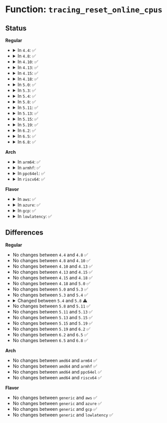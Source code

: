 # Function: <code>tracing_reset_online_cpus</code>

## Status
<b>Regular</b>
<ul>
<li>
<details>
<summary>In <code>4.4</code>: ✅</summary>

```c
void tracing_reset_online_cpus(struct trace_buffer *buf);
```

**Collision:** Unique Global

**Inline:** No

**Transformation:** False

**Instances:**

```
In kernel/trace/trace.c (ffffffff8114e1a0)
Location: kernel/trace/trace.c:1319
Inline: False
Direct callers:
  - kernel/trace/trace.c:free_snapshot
  - kernel/trace/trace.c:tracing_set_clock
  - kernel/trace/trace.c:tracing_set_clock
  - kernel/trace/trace.c:tracing_set_tracer
  - kernel/trace/trace.c:tracing_reset_all_online_cpus
  - kernel/trace/trace.c:tracing_reset_all_online_cpus
  - kernel/trace/trace.c:tracing_open
  - kernel/trace/trace.c:tracing_snapshot_write
  - kernel/trace/trace_functions.c:function_trace_start
  - kernel/trace/trace_sched_wakeup.c:wakeup_reset
  - kernel/trace/trace_mmiotrace.c:mmio_trace_start
  - kernel/trace/trace_mmiotrace.c:mmio_trace_reset
  - kernel/trace/trace_mmiotrace.c:mmio_trace_init
```
**Symbols:**

```
ffffffff8114e1a0-ffffffff8114e216: tracing_reset_online_cpus (STB_GLOBAL)
```
</details>
</li>
<li>
<details>
<summary>In <code>4.8</code>: ✅</summary>

```c
void tracing_reset_online_cpus(struct trace_buffer *buf);
```

**Collision:** Unique Global

**Inline:** No

**Transformation:** False

**Instances:**

```
In kernel/trace/trace.c (ffffffff81156e00)
Location: kernel/trace/trace.c:1564
Inline: False
Direct callers:
  - kernel/trace/trace.c:tracing_snapshot_write
  - kernel/trace/trace.c:tracing_set_clock
  - kernel/trace/trace.c:tracing_set_clock
  - kernel/trace/trace.c:tracing_set_tracer
  - kernel/trace/trace.c:tracing_open
  - kernel/trace/trace.c:tracing_reset_all_online_cpus
  - kernel/trace/trace.c:tracing_reset_all_online_cpus
  - kernel/trace/trace.c:free_snapshot
  - kernel/trace/trace_functions.c:function_trace_start
  - kernel/trace/trace_sched_wakeup.c:wakeup_reset
  - kernel/trace/trace_mmiotrace.c:mmio_trace_start
  - kernel/trace/trace_mmiotrace.c:mmio_trace_reset
  - kernel/trace/trace_mmiotrace.c:mmio_trace_init
```
**Symbols:**

```
ffffffff81156e00-ffffffff81156e76: tracing_reset_online_cpus (STB_GLOBAL)
```
</details>
</li>
<li>
<details>
<summary>In <code>4.10</code>: ✅</summary>

```c
void tracing_reset_online_cpus(struct trace_buffer *buf);
```

**Collision:** Unique Global

**Inline:** No

**Transformation:** False

**Instances:**

```
In kernel/trace/trace.c (ffffffff81161f40)
Location: kernel/trace/trace.c:1608
Inline: False
Direct callers:
  - kernel/trace/trace.c:tracing_snapshot_write
  - kernel/trace/trace.c:tracing_set_clock
  - kernel/trace/trace.c:tracing_set_clock
  - kernel/trace/trace.c:tracing_set_tracer
  - kernel/trace/trace.c:tracing_open
  - kernel/trace/trace.c:tracing_reset_all_online_cpus
  - kernel/trace/trace.c:tracing_reset_all_online_cpus
  - kernel/trace/trace.c:free_snapshot
  - kernel/trace/trace_functions.c:function_trace_start
  - kernel/trace/trace_sched_wakeup.c:wakeup_reset
  - kernel/trace/trace_mmiotrace.c:mmio_trace_start
  - kernel/trace/trace_mmiotrace.c:mmio_trace_reset
  - kernel/trace/trace_mmiotrace.c:mmio_trace_init
```
**Symbols:**

```
ffffffff81161f40-ffffffff81161fb8: tracing_reset_online_cpus (STB_GLOBAL)
```
</details>
</li>
<li>
<details>
<summary>In <code>4.13</code>: ✅</summary>

```c
void tracing_reset_online_cpus(struct trace_buffer *buf);
```

**Collision:** Unique Global

**Inline:** No

**Transformation:** False

**Instances:**

```
In kernel/trace/trace.c (ffffffff81165360)
Location: kernel/trace/trace.c:1678
Inline: False
Direct callers:
  - kernel/trace/trace.c:tracing_snapshot_write
  - kernel/trace/trace.c:tracing_set_clock
  - kernel/trace/trace.c:tracing_set_clock
  - kernel/trace/trace.c:tracing_set_tracer
  - kernel/trace/trace.c:tracing_open
  - kernel/trace/trace.c:tracing_reset_all_online_cpus
  - kernel/trace/trace.c:tracing_reset_all_online_cpus
  - kernel/trace/trace.c:free_snapshot
  - kernel/trace/trace_functions.c:function_trace_start
  - kernel/trace/trace_sched_wakeup.c:wakeup_reset
  - kernel/trace/trace_mmiotrace.c:mmio_trace_start
  - kernel/trace/trace_mmiotrace.c:mmio_trace_reset
  - kernel/trace/trace_mmiotrace.c:mmio_trace_init
```
**Symbols:**

```
ffffffff81165360-ffffffff811653d7: tracing_reset_online_cpus (STB_GLOBAL)
```
</details>
</li>
<li>
<details>
<summary>In <code>4.15</code>: ✅</summary>

```c
void tracing_reset_online_cpus(struct trace_buffer *buf);
```

**Collision:** Unique Global

**Inline:** No

**Transformation:** False

**Instances:**

```
In kernel/trace/trace.c (ffffffff811722b0)
Location: kernel/trace/trace.c:1678
Inline: False
Direct callers:
  - kernel/trace/trace.c:tracing_snapshot_write
  - kernel/trace/trace.c:tracing_set_clock
  - kernel/trace/trace.c:tracing_set_clock
  - kernel/trace/trace.c:tracing_set_tracer
  - kernel/trace/trace.c:tracing_open
  - kernel/trace/trace.c:tracing_reset_all_online_cpus
  - kernel/trace/trace.c:tracing_reset_all_online_cpus
  - kernel/trace/trace.c:free_snapshot
  - kernel/trace/trace_functions.c:function_trace_start
  - kernel/trace/trace_sched_wakeup.c:wakeup_reset
  - kernel/trace/trace_mmiotrace.c:mmio_trace_start
  - kernel/trace/trace_mmiotrace.c:mmio_trace_reset
  - kernel/trace/trace_mmiotrace.c:mmio_trace_init
```
**Symbols:**

```
ffffffff811722b0-ffffffff8117231d: tracing_reset_online_cpus (STB_GLOBAL)
```
</details>
</li>
<li>
<details>
<summary>In <code>4.18</code>: ✅</summary>

```c
void tracing_reset_online_cpus(struct trace_buffer *buf);
```

**Collision:** Unique Global

**Inline:** No

**Transformation:** False

**Instances:**

```
In kernel/trace/trace.c (ffffffff81181440)
Location: kernel/trace/trace.c:1689
Inline: False
Direct callers:
  - kernel/trace/trace.c:tracing_snapshot_write
  - kernel/trace/trace.c:tracing_set_clock
  - kernel/trace/trace.c:tracing_set_clock
  - kernel/trace/trace.c:tracing_set_tracer
  - kernel/trace/trace.c:tracing_open
  - kernel/trace/trace.c:tracing_reset_all_online_cpus
  - kernel/trace/trace.c:tracing_reset_all_online_cpus
  - kernel/trace/trace.c:free_snapshot
  - kernel/trace/trace_functions.c:function_trace_start
  - kernel/trace/trace_sched_wakeup.c:wakeup_reset
  - kernel/trace/trace_mmiotrace.c:mmio_trace_start
  - kernel/trace/trace_mmiotrace.c:mmio_trace_reset
  - kernel/trace/trace_mmiotrace.c:mmio_trace_init
```
**Symbols:**

```
ffffffff81181440-ffffffff811814ad: tracing_reset_online_cpus (STB_GLOBAL)
```
</details>
</li>
<li>
<details>
<summary>In <code>5.0</code>: ✅</summary>

```c
void tracing_reset_online_cpus(struct trace_buffer *buf);
```

**Collision:** Unique Global

**Inline:** No

**Transformation:** False

**Instances:**

```
In kernel/trace/trace.c (ffffffff8118ee00)
Location: kernel/trace/trace.c:1690
Inline: False
Direct callers:
  - kernel/trace/trace.c:tracing_snapshot_write
  - kernel/trace/trace.c:tracing_set_clock
  - kernel/trace/trace.c:tracing_set_clock
  - kernel/trace/trace.c:tracing_set_tracer
  - kernel/trace/trace.c:tracing_open
  - kernel/trace/trace.c:tracing_reset_all_online_cpus
  - kernel/trace/trace.c:tracing_reset_all_online_cpus
  - kernel/trace/trace.c:free_snapshot
  - kernel/trace/trace_functions.c:function_trace_start
  - kernel/trace/trace_sched_wakeup.c:wakeup_reset
  - kernel/trace/trace_mmiotrace.c:mmio_trace_start
  - kernel/trace/trace_mmiotrace.c:mmio_trace_reset
  - kernel/trace/trace_mmiotrace.c:mmio_trace_init
```
**Symbols:**

```
ffffffff8118ee00-ffffffff8118ee6d: tracing_reset_online_cpus (STB_GLOBAL)
```
</details>
</li>
<li>
<details>
<summary>In <code>5.3</code>: ✅</summary>

```c
void tracing_reset_online_cpus(struct trace_buffer *buf);
```

**Collision:** Unique Global

**Inline:** No

**Transformation:** False

**Instances:**

```
In kernel/trace/trace.c (ffffffff8119c780)
Location: kernel/trace/trace.c:1873
Inline: False
Direct callers:
  - kernel/trace/trace.c:tracing_snapshot_write
  - kernel/trace/trace.c:tracing_set_clock
  - kernel/trace/trace.c:tracing_set_clock
  - kernel/trace/trace.c:tracing_set_tracer
  - kernel/trace/trace.c:tracing_open
  - kernel/trace/trace.c:tracing_reset_all_online_cpus
  - kernel/trace/trace.c:tracing_reset_all_online_cpus
  - kernel/trace/trace.c:free_snapshot
  - kernel/trace/trace_functions.c:function_trace_start
  - kernel/trace/trace_sched_wakeup.c:wakeup_reset
  - kernel/trace/trace_mmiotrace.c:mmio_trace_start
  - kernel/trace/trace_mmiotrace.c:mmio_trace_reset
  - kernel/trace/trace_mmiotrace.c:mmio_trace_init
```
**Symbols:**

```
ffffffff8119c780-ffffffff8119c7f0: tracing_reset_online_cpus (STB_GLOBAL)
```
</details>
</li>
<li>
<details>
<summary>In <code>5.4</code>: ✅</summary>

```c
void tracing_reset_online_cpus(struct trace_buffer *buf);
```

**Collision:** Unique Global

**Inline:** No

**Transformation:** False

**Instances:**

```
In kernel/trace/trace.c (ffffffff811a8130)
Location: kernel/trace/trace.c:1899
Inline: False
Direct callers:
  - kernel/trace/trace.c:tracing_snapshot_write
  - kernel/trace/trace.c:tracing_set_clock
  - kernel/trace/trace.c:tracing_set_clock
  - kernel/trace/trace.c:tracing_set_tracer
  - kernel/trace/trace.c:tracing_open
  - kernel/trace/trace.c:tracing_reset_all_online_cpus
  - kernel/trace/trace.c:tracing_reset_all_online_cpus
  - kernel/trace/trace.c:free_snapshot
  - kernel/trace/trace_functions.c:function_trace_start
  - kernel/trace/trace_sched_wakeup.c:wakeup_reset
  - kernel/trace/trace_mmiotrace.c:mmio_trace_start
  - kernel/trace/trace_mmiotrace.c:mmio_trace_reset
  - kernel/trace/trace_mmiotrace.c:mmio_trace_init
```
**Symbols:**

```
ffffffff811a8130-ffffffff811a81a0: tracing_reset_online_cpus (STB_GLOBAL)
```
</details>
</li>
<li>
<details>
<summary>In <code>5.8</code>: ✅</summary>

```c
void tracing_reset_online_cpus(struct array_buffer *buf);
```

**Collision:** Unique Global

**Inline:** No

**Transformation:** False

**Instances:**

```
In kernel/trace/trace.c (ffffffff811c04f0)
Location: kernel/trace/trace.c:2003
Inline: False
Direct callers:
  - kernel/trace/trace.c:tracing_snapshot_write
  - kernel/trace/trace.c:tracing_snapshot_write
  - kernel/trace/trace.c:tracing_set_clock
  - kernel/trace/trace.c:tracing_set_clock
  - kernel/trace/trace.c:tracing_set_tracer
  - kernel/trace/trace.c:tracing_set_tracer
  - kernel/trace/trace.c:tracing_open
  - kernel/trace/trace.c:tracing_reset_all_online_cpus
  - kernel/trace/trace.c:tracing_reset_all_online_cpus
  - kernel/trace/trace_functions.c:function_trace_start
  - kernel/trace/trace_sched_wakeup.c:wakeup_reset
  - kernel/trace/trace_mmiotrace.c:mmio_trace_start
  - kernel/trace/trace_mmiotrace.c:mmio_trace_reset
  - kernel/trace/trace_mmiotrace.c:mmio_trace_init
```
**Symbols:**

```
ffffffff811c04f0-ffffffff811c05b7: tracing_reset_online_cpus (STB_GLOBAL)
```
</details>
</li>
<li>
<details>
<summary>In <code>5.11</code>: ✅</summary>

```c
void tracing_reset_online_cpus(struct array_buffer *buf);
```

**Collision:** Unique Global

**Inline:** No

**Transformation:** False

**Instances:**

```
In kernel/trace/trace.c (ffffffff811be160)
Location: kernel/trace/trace.c:2149
Inline: False
Direct callers:
  - kernel/trace/trace.c:tracing_snapshot_write
  - kernel/trace/trace.c:tracing_snapshot_write
  - kernel/trace/trace.c:tracing_set_clock
  - kernel/trace/trace.c:tracing_set_clock
  - kernel/trace/trace.c:tracing_set_tracer
  - kernel/trace/trace.c:tracing_set_tracer
  - kernel/trace/trace.c:tracing_open
  - kernel/trace/trace.c:tracing_reset_all_online_cpus
  - kernel/trace/trace.c:tracing_reset_all_online_cpus
  - kernel/trace/trace_functions.c:function_trace_start
  - kernel/trace/trace_sched_wakeup.c:wakeup_reset
  - kernel/trace/trace_mmiotrace.c:mmio_trace_start
  - kernel/trace/trace_mmiotrace.c:mmio_trace_reset
  - kernel/trace/trace_mmiotrace.c:mmio_trace_init
```
**Symbols:**

```
ffffffff811be160-ffffffff811be1fc: tracing_reset_online_cpus (STB_GLOBAL)
```
</details>
</li>
<li>
<details>
<summary>In <code>5.13</code>: ✅</summary>

```c
void tracing_reset_online_cpus(struct array_buffer *buf);
```

**Collision:** Unique Global

**Inline:** No

**Transformation:** False

**Instances:**

```
In kernel/trace/trace.c (ffffffff811bdcb0)
Location: kernel/trace/trace.c:2152
Inline: False
Direct callers:
  - kernel/trace/trace.c:tracing_snapshot_write
  - kernel/trace/trace.c:tracing_snapshot_write
  - kernel/trace/trace.c:tracing_set_clock
  - kernel/trace/trace.c:tracing_set_clock
  - kernel/trace/trace.c:tracing_set_tracer
  - kernel/trace/trace.c:tracing_set_tracer
  - kernel/trace/trace.c:tracing_open
  - kernel/trace/trace.c:tracing_reset_all_online_cpus
  - kernel/trace/trace.c:tracing_reset_all_online_cpus
  - kernel/trace/trace_functions.c:function_trace_start
  - kernel/trace/trace_sched_wakeup.c:wakeup_reset
  - kernel/trace/trace_mmiotrace.c:mmio_trace_start
  - kernel/trace/trace_mmiotrace.c:mmio_trace_reset
  - kernel/trace/trace_mmiotrace.c:mmio_trace_init
```
**Symbols:**

```
ffffffff811bdcb0-ffffffff811bdd49: tracing_reset_online_cpus (STB_GLOBAL)
```
</details>
</li>
<li>
<details>
<summary>In <code>5.15</code>: ✅</summary>

```c
void tracing_reset_online_cpus(struct array_buffer *buf);
```

**Collision:** Unique Global

**Inline:** No

**Transformation:** False

**Instances:**

```
In kernel/trace/trace.c (ffffffff811e8800)
Location: kernel/trace/trace.c:2166
Inline: False
Direct callers:
  - kernel/trace/trace.c:tracing_snapshot_write
  - kernel/trace/trace.c:tracing_snapshot_write
  - kernel/trace/trace.c:tracing_set_clock
  - kernel/trace/trace.c:tracing_set_clock
  - kernel/trace/trace.c:tracing_set_tracer
  - kernel/trace/trace.c:tracing_set_tracer
  - kernel/trace/trace.c:tracing_open
  - kernel/trace/trace.c:tracing_reset_all_online_cpus
  - kernel/trace/trace.c:tracing_reset_all_online_cpus
  - kernel/trace/trace_functions.c:function_trace_start
  - kernel/trace/trace_sched_wakeup.c:wakeup_reset
  - kernel/trace/trace_mmiotrace.c:mmio_trace_start
  - kernel/trace/trace_mmiotrace.c:mmio_trace_reset
  - kernel/trace/trace_mmiotrace.c:mmio_trace_init
```
**Symbols:**

```
ffffffff811e8800-ffffffff811e8899: tracing_reset_online_cpus (STB_GLOBAL)
```
</details>
</li>
<li>
<details>
<summary>In <code>5.19</code>: ✅</summary>

```c
void tracing_reset_online_cpus(struct array_buffer *buf);
```

**Collision:** Unique Global

**Inline:** No

**Transformation:** False

**Instances:**

```
In kernel/trace/trace.c (ffffffff81220390)
Location: kernel/trace/trace.c:2157
Inline: False
Direct callers:
  - kernel/trace/trace.c:tracing_snapshot_write
  - kernel/trace/trace.c:tracing_snapshot_write
  - kernel/trace/trace.c:tracing_set_clock
  - kernel/trace/trace.c:tracing_set_clock
  - kernel/trace/trace.c:tracing_set_tracer
  - kernel/trace/trace.c:tracing_set_tracer
  - kernel/trace/trace.c:tracing_open
  - kernel/trace/trace.c:tracing_reset_all_online_cpus
  - kernel/trace/trace.c:tracing_reset_all_online_cpus
  - kernel/trace/trace_functions.c:function_trace_start
  - kernel/trace/trace_sched_wakeup.c:wakeup_reset
  - kernel/trace/trace_mmiotrace.c:mmio_trace_start
  - kernel/trace/trace_mmiotrace.c:mmio_trace_reset
  - kernel/trace/trace_mmiotrace.c:mmio_trace_init
```
**Symbols:**

```
ffffffff81220390-ffffffff8122043d: tracing_reset_online_cpus (STB_GLOBAL)
```
</details>
</li>
<li>
<details>
<summary>In <code>6.2</code>: ✅</summary>

```c
void tracing_reset_online_cpus(struct array_buffer *buf);
```

**Collision:** Unique Global

**Inline:** No

**Transformation:** False

**Instances:**

```
In kernel/trace/trace.c (ffffffff8126b100)
Location: kernel/trace/trace.c:2163
Inline: False
Direct callers:
  - kernel/trace/trace.c:tracing_snapshot_write
  - kernel/trace/trace.c:tracing_snapshot_write
  - kernel/trace/trace.c:tracing_set_clock
  - kernel/trace/trace.c:tracing_set_clock
  - kernel/trace/trace.c:tracing_set_tracer
  - kernel/trace/trace.c:tracing_set_tracer
  - kernel/trace/trace.c:tracing_open
  - kernel/trace/trace.c:tracing_reset_all_online_cpus_unlocked
  - kernel/trace/trace.c:tracing_reset_all_online_cpus_unlocked
  - kernel/trace/trace_functions.c:function_trace_start
  - kernel/trace/trace_sched_wakeup.c:wakeup_reset
  - kernel/trace/trace_mmiotrace.c:mmio_trace_start
  - kernel/trace/trace_mmiotrace.c:mmio_trace_reset
  - kernel/trace/trace_mmiotrace.c:mmio_trace_init
```
**Symbols:**

```
ffffffff8126b100-ffffffff8126b1ad: tracing_reset_online_cpus (STB_GLOBAL)
```
</details>
</li>
<li>
<details>
<summary>In <code>6.5</code>: ✅</summary>

```c
void tracing_reset_online_cpus(struct array_buffer *buf);
```

**Collision:** Unique Global

**Inline:** No

**Transformation:** False

**Instances:**

```
In kernel/trace/trace.c (ffffffff81282270)
Location: kernel/trace/trace.c:2234
Inline: False
Direct callers:
  - kernel/trace/trace.c:tracing_snapshot_write
  - kernel/trace/trace.c:tracing_snapshot_write
  - kernel/trace/trace.c:tracing_set_clock
  - kernel/trace/trace.c:tracing_set_clock
  - kernel/trace/trace.c:tracing_set_tracer
  - kernel/trace/trace.c:tracing_set_tracer
  - kernel/trace/trace.c:tracing_open
  - kernel/trace/trace.c:tracing_reset_all_online_cpus_unlocked
  - kernel/trace/trace.c:tracing_reset_all_online_cpus_unlocked
  - kernel/trace/trace_functions.c:function_trace_start
  - kernel/trace/trace_sched_wakeup.c:wakeup_reset
  - kernel/trace/trace_mmiotrace.c:mmio_trace_start
  - kernel/trace/trace_mmiotrace.c:mmio_trace_reset
  - kernel/trace/trace_mmiotrace.c:mmio_trace_init
```
**Symbols:**

```
ffffffff81282270-ffffffff8128231d: tracing_reset_online_cpus (STB_GLOBAL)
```
</details>
</li>
<li>
<details>
<summary>In <code>6.8</code>: ✅</summary>

```c
void tracing_reset_online_cpus(struct array_buffer *buf);
```

**Collision:** Unique Global

**Inline:** No

**Transformation:** False

**Instances:**

```
In kernel/trace/trace.c (ffffffff8129d3f0)
Location: kernel/trace/trace.c:2258
Inline: False
Direct callers:
  - kernel/trace/trace.c:tracing_snapshot_write
  - kernel/trace/trace.c:tracing_snapshot_write
  - kernel/trace/trace.c:tracing_set_clock
  - kernel/trace/trace.c:tracing_set_clock
  - kernel/trace/trace.c:tracing_set_tracer
  - kernel/trace/trace.c:tracing_set_tracer
  - kernel/trace/trace.c:tracing_open
  - kernel/trace/trace.c:tracing_reset_all_online_cpus_unlocked
  - kernel/trace/trace.c:tracing_reset_all_online_cpus_unlocked
  - kernel/trace/trace_functions.c:function_trace_start
  - kernel/trace/trace_sched_wakeup.c:wakeup_reset
  - kernel/trace/trace_mmiotrace.c:mmio_trace_start
  - kernel/trace/trace_mmiotrace.c:mmio_trace_reset
  - kernel/trace/trace_mmiotrace.c:mmio_trace_init
```
**Symbols:**

```
ffffffff8129d3f0-ffffffff8129d49d: tracing_reset_online_cpus (STB_GLOBAL)
```
</details>
</li>
</ul>
<b>Arch</b>
<ul>
<li>
<details>
<summary>In <code>arm64</code>: ✅</summary>

```c
void tracing_reset_online_cpus(struct trace_buffer *buf);
```

**Collision:** Unique Global

**Inline:** No

**Transformation:** False

**Instances:**

```
In kernel/trace/trace.c (ffff800010224b48)
Location: kernel/trace/trace.c:1899
Inline: False
Direct callers:
  - kernel/trace/trace.c:tracing_snapshot_write
  - kernel/trace/trace.c:tracing_set_clock
  - kernel/trace/trace.c:tracing_set_clock
  - kernel/trace/trace.c:tracing_set_tracer
  - kernel/trace/trace.c:tracing_open
  - kernel/trace/trace.c:tracing_reset_all_online_cpus
  - kernel/trace/trace.c:tracing_reset_all_online_cpus
  - kernel/trace/trace.c:free_snapshot
  - kernel/trace/trace_functions.c:function_trace_start
  - kernel/trace/trace_sched_wakeup.c:wakeup_reset
```
**Symbols:**

```
ffff800010224b48-ffff800010224bdc: tracing_reset_online_cpus (STB_GLOBAL)
```
</details>
</li>
<li>
<details>
<summary>In <code>armhf</code>: ✅</summary>

```c
void tracing_reset_online_cpus(struct trace_buffer *buf);
```

**Collision:** Unique Global

**Inline:** No

**Transformation:** False

**Instances:**

```
In kernel/trace/trace.c (c0461ff0)
Location: kernel/trace/trace.c:1899
Inline: False
Direct callers:
  - kernel/trace/trace.c:tracing_snapshot_write
  - kernel/trace/trace.c:tracing_set_clock
  - kernel/trace/trace.c:tracing_set_clock
  - kernel/trace/trace.c:tracing_set_tracer
  - kernel/trace/trace.c:tracing_open
  - kernel/trace/trace.c:tracing_reset_all_online_cpus
  - kernel/trace/trace.c:tracing_reset_all_online_cpus
  - kernel/trace/trace.c:free_snapshot
  - kernel/trace/trace_functions.c:function_trace_start
  - kernel/trace/trace_sched_wakeup.c:wakeup_reset
```
**Symbols:**

```
c0461ff0-c0462070: tracing_reset_online_cpus (STB_GLOBAL)
```
</details>
</li>
<li>
<details>
<summary>In <code>ppc64el</code>: ✅</summary>

```c
void tracing_reset_online_cpus(struct trace_buffer *buf);
```

**Collision:** Unique Global

**Inline:** No

**Transformation:** False

**Instances:**

```
In kernel/trace/trace.c (c0000000002a9b30)
Location: kernel/trace/trace.c:1899
Inline: False
Direct callers:
  - kernel/trace/trace.c:tracing_snapshot_write
  - kernel/trace/trace.c:tracing_set_clock
  - kernel/trace/trace.c:tracing_set_clock
  - kernel/trace/trace.c:tracing_set_tracer
  - kernel/trace/trace.c:tracing_open
  - kernel/trace/trace.c:tracing_reset_all_online_cpus
  - kernel/trace/trace.c:tracing_reset_all_online_cpus
  - kernel/trace/trace.c:free_snapshot
  - kernel/trace/trace_functions.c:function_trace_start
  - kernel/trace/trace_sched_wakeup.c:wakeup_reset
```
**Symbols:**

```
c0000000002a9b30-c0000000002a9c10: tracing_reset_online_cpus (STB_GLOBAL)
```
</details>
</li>
<li>
<details>
<summary>In <code>riscv64</code>: ✅</summary>

```c
void tracing_reset_online_cpus(struct trace_buffer *buf);
```

**Collision:** Unique Global

**Inline:** No

**Transformation:** False

**Instances:**

```
In kernel/trace/trace.c (ffffffe00017fc90)
Location: kernel/trace/trace.c:1899
Inline: False
Direct callers:
  - kernel/trace/trace.c:tracing_snapshot_write
  - kernel/trace/trace.c:tracing_set_clock
  - kernel/trace/trace.c:tracing_set_clock
  - kernel/trace/trace.c:tracing_set_tracer
  - kernel/trace/trace.c:tracing_open
  - kernel/trace/trace.c:tracing_reset_all_online_cpus
  - kernel/trace/trace.c:tracing_reset_all_online_cpus
  - kernel/trace/trace.c:free_snapshot
  - kernel/trace/trace_functions.c:function_trace_start
  - kernel/trace/trace_sched_wakeup.c:wakeup_reset
```
**Symbols:**

```
ffffffe00017fc90-ffffffe00017fd22: tracing_reset_online_cpus (STB_GLOBAL)
```
</details>
</li>
</ul>
<b>Flavor</b>
<ul>
<li>
<details>
<summary>In <code>aws</code>: ✅</summary>

```c
void tracing_reset_online_cpus(struct trace_buffer *buf);
```

**Collision:** Unique Global

**Inline:** No

**Transformation:** False

**Instances:**

```
In kernel/trace/trace.c (ffffffff811a0750)
Location: kernel/trace/trace.c:1899
Inline: False
Direct callers:
  - kernel/trace/trace.c:tracing_snapshot_write
  - kernel/trace/trace.c:tracing_set_clock
  - kernel/trace/trace.c:tracing_set_clock
  - kernel/trace/trace.c:tracing_set_tracer
  - kernel/trace/trace.c:tracing_open
  - kernel/trace/trace.c:tracing_reset_all_online_cpus
  - kernel/trace/trace.c:tracing_reset_all_online_cpus
  - kernel/trace/trace.c:free_snapshot
  - kernel/trace/trace_functions.c:function_trace_start
  - kernel/trace/trace_sched_wakeup.c:wakeup_reset
  - kernel/trace/trace_mmiotrace.c:mmio_trace_start
  - kernel/trace/trace_mmiotrace.c:mmio_trace_reset
  - kernel/trace/trace_mmiotrace.c:mmio_trace_init
```
**Symbols:**

```
ffffffff811a0750-ffffffff811a07c0: tracing_reset_online_cpus (STB_GLOBAL)
```
</details>
</li>
<li>
<details>
<summary>In <code>azure</code>: ✅</summary>

```c
void tracing_reset_online_cpus(struct trace_buffer *buf);
```

**Collision:** Unique Global

**Inline:** No

**Transformation:** False

**Instances:**

```
In kernel/trace/trace.c (ffffffff81193760)
Location: kernel/trace/trace.c:1899
Inline: False
Direct callers:
  - kernel/trace/trace.c:tracing_snapshot_write
  - kernel/trace/trace.c:tracing_set_clock
  - kernel/trace/trace.c:tracing_set_clock
  - kernel/trace/trace.c:tracing_set_tracer
  - kernel/trace/trace.c:tracing_open
  - kernel/trace/trace.c:tracing_reset_all_online_cpus
  - kernel/trace/trace.c:tracing_reset_all_online_cpus
  - kernel/trace/trace.c:free_snapshot
  - kernel/trace/trace_functions.c:function_trace_start
  - kernel/trace/trace_sched_wakeup.c:wakeup_reset
  - kernel/trace/trace_mmiotrace.c:mmio_trace_start
  - kernel/trace/trace_mmiotrace.c:mmio_trace_reset
  - kernel/trace/trace_mmiotrace.c:mmio_trace_init
```
**Symbols:**

```
ffffffff81193760-ffffffff811937d0: tracing_reset_online_cpus (STB_GLOBAL)
```
</details>
</li>
<li>
<details>
<summary>In <code>gcp</code>: ✅</summary>

```c
void tracing_reset_online_cpus(struct trace_buffer *buf);
```

**Collision:** Unique Global

**Inline:** No

**Transformation:** False

**Instances:**

```
In kernel/trace/trace.c (ffffffff8119e520)
Location: kernel/trace/trace.c:1899
Inline: False
Direct callers:
  - kernel/trace/trace.c:tracing_snapshot_write
  - kernel/trace/trace.c:tracing_set_clock
  - kernel/trace/trace.c:tracing_set_clock
  - kernel/trace/trace.c:tracing_set_tracer
  - kernel/trace/trace.c:tracing_open
  - kernel/trace/trace.c:tracing_reset_all_online_cpus
  - kernel/trace/trace.c:tracing_reset_all_online_cpus
  - kernel/trace/trace.c:free_snapshot
  - kernel/trace/trace_functions.c:function_trace_start
  - kernel/trace/trace_sched_wakeup.c:wakeup_reset
  - kernel/trace/trace_mmiotrace.c:mmio_trace_start
  - kernel/trace/trace_mmiotrace.c:mmio_trace_reset
  - kernel/trace/trace_mmiotrace.c:mmio_trace_init
```
**Symbols:**

```
ffffffff8119e520-ffffffff8119e590: tracing_reset_online_cpus (STB_GLOBAL)
```
</details>
</li>
<li>
<details>
<summary>In <code>lowlatency</code>: ✅</summary>

```c
void tracing_reset_online_cpus(struct trace_buffer *buf);
```

**Collision:** Unique Global

**Inline:** No

**Transformation:** False

**Instances:**

```
In kernel/trace/trace.c (ffffffff811ac200)
Location: kernel/trace/trace.c:1899
Inline: False
Direct callers:
  - kernel/trace/trace.c:tracing_snapshot_write
  - kernel/trace/trace.c:tracing_set_clock
  - kernel/trace/trace.c:tracing_set_clock
  - kernel/trace/trace.c:tracing_set_tracer
  - kernel/trace/trace.c:tracing_open
  - kernel/trace/trace.c:tracing_reset_all_online_cpus
  - kernel/trace/trace.c:tracing_reset_all_online_cpus
  - kernel/trace/trace.c:free_snapshot
  - kernel/trace/trace_functions.c:function_trace_start
  - kernel/trace/trace_sched_wakeup.c:wakeup_reset
  - kernel/trace/trace_mmiotrace.c:mmio_trace_start
  - kernel/trace/trace_mmiotrace.c:mmio_trace_reset
  - kernel/trace/trace_mmiotrace.c:mmio_trace_init
```
**Symbols:**

```
ffffffff811ac200-ffffffff811ac270: tracing_reset_online_cpus (STB_GLOBAL)
```
</details>
</li>
</ul>

## Differences
<b>Regular</b>
<ul>
<li>
No changes between <code>4.4</code> and <code>4.8</code> ✅
</li>
<li>
No changes between <code>4.8</code> and <code>4.10</code> ✅
</li>
<li>
No changes between <code>4.10</code> and <code>4.13</code> ✅
</li>
<li>
No changes between <code>4.13</code> and <code>4.15</code> ✅
</li>
<li>
No changes between <code>4.15</code> and <code>4.18</code> ✅
</li>
<li>
No changes between <code>4.18</code> and <code>5.0</code> ✅
</li>
<li>
No changes between <code>5.0</code> and <code>5.3</code> ✅
</li>
<li>
No changes between <code>5.3</code> and <code>5.4</code> ✅
</li>
<li>
<details>
<summary>Changed between <code>5.4</code> and <code>5.8</code> ⚠️</summary>
<ul>
<li>
<b>Param type changed. </b>
<code>struct trace_buffer *buf</code> ➡️ <code>struct array_buffer *buf</code>
</li>
</ul>
</details>
</li>
<li>
No changes between <code>5.8</code> and <code>5.11</code> ✅
</li>
<li>
No changes between <code>5.11</code> and <code>5.13</code> ✅
</li>
<li>
No changes between <code>5.13</code> and <code>5.15</code> ✅
</li>
<li>
No changes between <code>5.15</code> and <code>5.19</code> ✅
</li>
<li>
No changes between <code>5.19</code> and <code>6.2</code> ✅
</li>
<li>
No changes between <code>6.2</code> and <code>6.5</code> ✅
</li>
<li>
No changes between <code>6.5</code> and <code>6.8</code> ✅
</li>
</ul>
<b>Arch</b>
<ul>
<li>
No changes between <code>amd64</code> and <code>arm64</code> ✅
</li>
<li>
No changes between <code>amd64</code> and <code>armhf</code> ✅
</li>
<li>
No changes between <code>amd64</code> and <code>ppc64el</code> ✅
</li>
<li>
No changes between <code>amd64</code> and <code>riscv64</code> ✅
</li>
</ul>
<b>Flavor</b>
<ul>
<li>
No changes between <code>generic</code> and <code>aws</code> ✅
</li>
<li>
No changes between <code>generic</code> and <code>azure</code> ✅
</li>
<li>
No changes between <code>generic</code> and <code>gcp</code> ✅
</li>
<li>
No changes between <code>generic</code> and <code>lowlatency</code> ✅
</li>
</ul>

